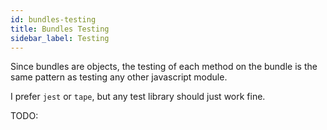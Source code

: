 ```yaml
---
id: bundles-testing 
title: Bundles Testing 
sidebar_label: Testing
---
```


Since bundles are objects, the testing of each method on the bundle is the same pattern as testing any other javascript module.

I prefer `jest` or `tape`, but any test library should just work fine.

TODO:

```js
```
